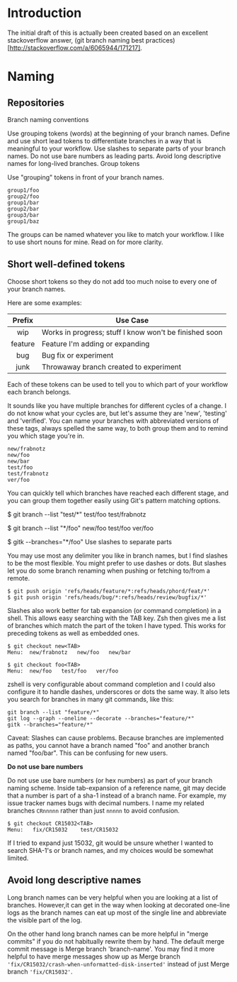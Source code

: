 # Introduction

The initial draft of this is actually been created based on an excellent stackoverflow answer, (git branch naming best practices)[http://stackoverflow.com/a/6065944/171217].


# Naming

## Repositories

Branch naming conventions

Use grouping tokens (words) at the beginning of your branch names.
Define and use short lead tokens to differentiate branches in a way that is meaningful to your workflow.
Use slashes to separate parts of your branch names.
Do not use bare numbers as leading parts.
Avoid long descriptive names for long-lived branches.
Group tokens

Use "grouping" tokens in front of your branch names.

```
group1/foo
group2/foo
group1/bar
group2/bar
group3/bar
group1/baz
```

The groups can be named whatever you like to match your workflow. I like to use short nouns for mine. Read on for more clarity.

## Short well-defined tokens

Choose short tokens so they do not add too much noise to every one of your branch names. 

Here are some examples:

|Prefix   | Use Case                                              |
|:-------:|-------------------------------------------------------|
| wip     | Works in progress; stuff I know won't be finished soon|
| feature | Feature I'm adding or expanding                       |
| bug     | Bug fix or experiment                                 |
| junk    | Throwaway branch created to experiment                |


Each of these tokens can be used to tell you to which part of your workflow each branch belongs.

It sounds like you have multiple branches for different cycles of a change. I do not know what your cycles are, but let's assume they are 'new', 'testing' and 'verified'. You can name your branches with abbreviated versions of these tags, always spelled the same way, to both group them and to remind you which stage you're in.

```
new/frabnotz
new/foo
new/bar
test/foo
test/frabnotz
ver/foo
```

You can quickly tell which branches have reached each different stage, and you can group them together easily using Git's pattern matching options.

$ git branch --list "test/*"
test/foo
test/frabnotz

$ git branch --list "*/foo"
new/foo
test/foo
ver/foo

$ gitk --branches="*/foo"
Use slashes to separate parts

You may use most any delimiter you like in branch names, but I find slashes to be the most flexible. You might prefer to use dashes or dots. But slashes let you do some branch renaming when pushing or fetching to/from a remote.

```
$ git push origin 'refs/heads/feature/*:refs/heads/phord/feat/*'
$ git push origin 'refs/heads/bug/*:refs/heads/review/bugfix/*'
```

Slashes also work better for tab expansion (or command completion) in a shell. This allows easy searching with the TAB key. Zsh then gives me a list of branches which match the part of the token I have typed. This works for preceding tokens as well as embedded ones.

```
$ git checkout new<TAB>
Menu:  new/frabnotz   new/foo   new/bar
```

```
$ git checkout foo<TAB>
Menu:  new/foo   test/foo   ver/foo
```
zshell is very configurable about command completion and I could also configure it to handle dashes, underscores or dots the same way. 
It also lets you search for branches in many git commands, like this:

```
git branch --list "feature/*"
git log --graph --oneline --decorate --branches="feature/*" 
gitk --branches="feature/*" 
```
Caveat: Slashes can cause problems. Because branches are implemented as paths, you cannot have a branch named "foo" and another branch named "foo/bar". This can be confusing for new users.

**Do not use bare numbers**

Do not use use bare numbers (or hex numbers) as part of your branch naming scheme. Inside tab-expansion of a reference name, git may decide that a number is part of a sha-1 instead of a branch name. For example, my issue tracker names bugs with decimal numbers. I name my related branches `CRnnnnn` rather than just `nnnnn` to avoid confusion.

```
$ git checkout CR15032<TAB>
Menu:   fix/CR15032    test/CR15032
```
If I tried to expand just 15032, git would be unsure whether I wanted to search SHA-1's or branch names, and my choices would be somewhat limited.


## Avoid long descriptive names

Long branch names can be very helpful when you are looking at a list of branches. However,it can get in the way when looking at decorated one-line logs as the branch names can eat up most of the single line and abbreviate the visible part of the log.

On the other hand long branch names can be more helpful in "merge commits" if you do not habitually rewrite them by hand. The default merge commit message is Merge branch 'branch-name'. You may find it more helpful to have merge messages show up as Merge branch `'fix/CR15032/crash-when-unformatted-disk-inserted'` instead of just Merge branch `'fix/CR15032'`.
